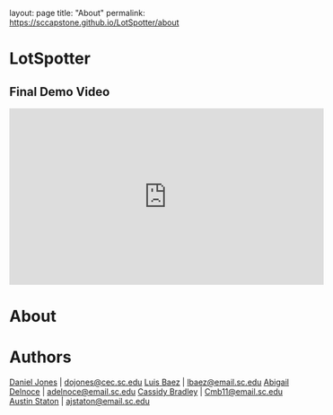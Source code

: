 layout: page
title: "About"
permalink: https://sccapstone.github.io/LotSpotter/about

# LotSpotter

## Final Demo Video
<iframe width="560" height="315" src="https://www.youtube.com/embed/BA_c3bGQXlQ" title="YouTube video player" frameborder="0" allow="accelerometer; autoplay; clipboard-write; encrypted-media; gyroscope; picture-in-picture" allowfullscreen></iframe>

# About
# Authors

 [Daniel Jones](https://github.com/Dojones98) | dojones@cec.sc.edu
 [Luis Baez](https://github.com/AnadamaBread) | lbaez@email.sc.edu
 [Abigail Delnoce](https://github.com/adelnoce) | adelnoce@email.sc.edu
 [Cassidy Bradley](https://github.com/cassidybradley99) | Cmb11@email.sc.edu
 [Austin Staton](https://github.com/aj-staton) | ajstaton@email.sc.edu
